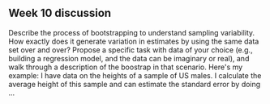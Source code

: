 ## Week 10 discussion

Describe the process of bootstrapping to understand sampling variability.  How exactly does it generate variation in estimates by using the same data set over and over?  Propose a specific task with data of your choice (e.g., building a regression model, and the data can be imaginary or real), and walk through a description of the boostrap in that scenario.  Here's my example: I have data on the heights of a sample of US males.  I calculate the average height of this sample and can estimate the standard error by doing ...